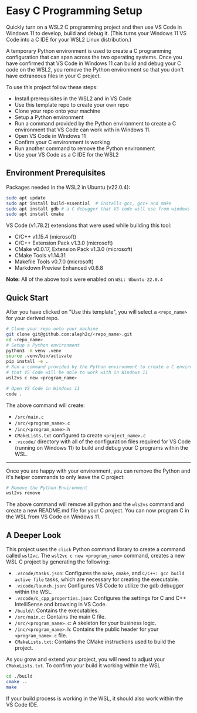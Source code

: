 # Easy C Programming Setup

Quickly turn on a WSL2 C programming project and then use VS Code in Windows 11
to develop, build and debug it. (This turns your Windows 11 VS Code into a C IDE
for your WSL2 Linux distribution.)

A temporary Python environment is used to create a C programming configuration that can
span across the two operating systems.  Once you have confirmed that VS Code in
Windows 11 can build and debug your C code on the WSL2, you remove the Python
environment so that you don't have extraneous files in your C project.

To use this project follow these steps:

- Install prerequisites in the WSL2 and in VS Code
- Use this template repo to create your own repo
- Clone your repo onto your machine
- Setup a Python environment
- Run a command provided by the Python environment to create a C environment that VS Code can work with in Windows 11.
- Open VS Code in Windows 11
- Confirm your C environment is working
- Run another command to remove the Python environment
- Use your VS Code as a C IDE for the WSL2

## Environment Prerequisites

Packages needed in the WSL2 in Ubuntu (v22.0.4):

```bash
sudo apt update
sudo apt install build-essential  # installs gcc, gcc+ and make
sudo apt install gdb # a C debugger that VS code will use from windows 11
sudo apt install cmake 
```

VS Code (v1.78.2) extensions that were used while building this tool:

- C/C++ v1.15.4 (microsoft)
- C/C++ Extension Pack v1.3.0 (microsoft)
- CMake v0.0.17, Extension Pack v1.3.0 (microsoft)
- CMake Tools v1.14.31
- Makefile Tools v0.7.0 (microsoft)
- Markdown Preview Enhanced v0.6.8

**Note:** All of the above tools were enabled on ``WSL: Ubuntu-22.0.4``

## Quick Start

After you have clicked on "Use this template", you will select a ``<repo_name>``
for your derived repo.

```bash
# Clone your repo onto your machine
git clone git@github.com:aleph2c/<repo_name>.git
cd <repo_name>
# Setup a Python environment
python3 -m venv .venv
source .venv/bin/activate
pip install -e .
# Run a command provided by the Python environment to create a C environment
# that VS Code will be able to work with in Windows 11
wsl2vs c new <program_name>

# Open VS Code in Windows 11
code .
```

The above command will create:
- ``/src/main.c``
- ``/src/<program_name>.c``
- ``/inc/<program_name>.h``
- ``CMakeLists.txt`` configured to create ``<project_name>.c``
- ``.vscode/`` directory with all of the configuration files required for VS
Code (running on Windows 11) to build and debug your C programs within the WSL.

---

Once you are happy with your environment, you can remove the Python and it's
helper commands to only leave the C project:

```bash
# Remove the Python Environment 
wsl2vs remove
```

The above command will remove all python and the ``wls2vs`` command and create a
new README.md file for your C project.  You can now program C in the WSL from VS
Code on Windows 11.

## A Deeper Look

This project uses the `click` Python command library to create a command called `wsl2vc`. The `wsl2vc c new <program_name>` command, creates a new WSL C
project by generating the following:

- `.vscode/tasks.json`: Configures the `make`, `cmake`, and `C/C++: gcc build active file` tasks, which are necessary for creating the executable.
- `.vscode/launch.json`: Configures VS Code to utilize the gdb debugger within the WSL.
- `.vscode/c_cpp_properties.json`: Configures the settings for C and C++ IntelliSense and browsing in VS Code.
- `/build/`: Contains the executables.
- `/src/main.c`: Contains the main C file.
- `/src/<program_name>.c`: A skeleton for your business logic.
- `/inc/<program_name>.h`: Contains the public header for your ``<program_name>.c`` file.
- `CMakeLists.txt`: Contains the CMake instructions used to build the project.

As you grow and extend your project, you will need to adjust your
``CMakeLists.txt``.  To confirm your build it working within the WSL

```bash
cd ./build
cmake ..
make
```
If your build process is working in the WSL, it should also work within the VS Code IDE.

